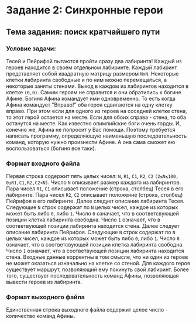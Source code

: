 # Задание 2: Синхронные герои

## Тема задания: поиск кратчайшего пути

### Условие задачи:

Тесей и Пейрифой пытаются пройти сразу два лабиринта! Каждый из героев находится в своем отдельном лабиринте. Каждый лабиринт представляет собой квадратную матрицу размером `NxN`. Некоторые клетки лабиринта свободные и по ним можно перемещаться, а некоторые заняты стенами. Выход в каждом из лабиринтов находится в клетке `(0,0)`.
Самим героям не справится и они обратились к богине Афине. Богиня Афина командует ими одновременно. То есть когда Афина командует "Вправо!" оба героя сдвигаются на одну клетку вправо. При этом если для одного из героев на соседней клетке стена, то этот герой остается на месте. Если для обоих справа - стена, то оба останутся на месте.
Как известно олимпийские боги очень горды. И, конечно же, Афина не попросит у Вас помощи. Поэтому требуется написать программу, определяющую наименьшую последовтельность команд, которую нужно произнести Афине. А она сама сможет ею воспользоваться (богиня все таки).

### Формат входного файла

Первая строка содержит пять целых чисел: `N`, `R1`, `C1`, `R2`, `C2` `(2≤N≤100, 0≤R1,C1,R2,C2<N)`. Число `N` описывает размер каждого из лабиринтов. Пара чисел `R1`, `C1` описывает положение (строка, столбец) Тесея в его лабиринте. Пара чисел `R2`, `C2` описывает положение (строка, столбец) Пейрифоя в его лабиринте.
Далее следует описание лабиринта Тесея. Следующие `N` строк содержат по `N` целых чисел, каждое из которых может быть либо `0`, либо `1`. Число `0` означает, что в соответсвующей позиции клетка лабиринта свободна. Число `1` означает, что в соответвующей позиции лабиринта находится стена.
Далее следует описание лабиринта Пейрифоя. Следующие `N` строк содержат по `N` целых чисел, каждое из которых может быть либо `0`, либо `1`. Число `0` означает, что в соответсвующей позиции клетка лабиринта свободна. Число `1` означает, что в соответвующей позиции лабиринта находится стена.
Входные данные корректны в том смысле, что ни один из героев не может оказаться изначально на клетке со стеной. Для каждого героя существует маршрут, позволяющий ему покинуть свой лабиринт. Более того, существует последовательность команд Афины, позволяющая вывести героев из лабиринта.

### Формат выходного файла

Единственная строка выходного файла содержит целое число - количество команд Афины.